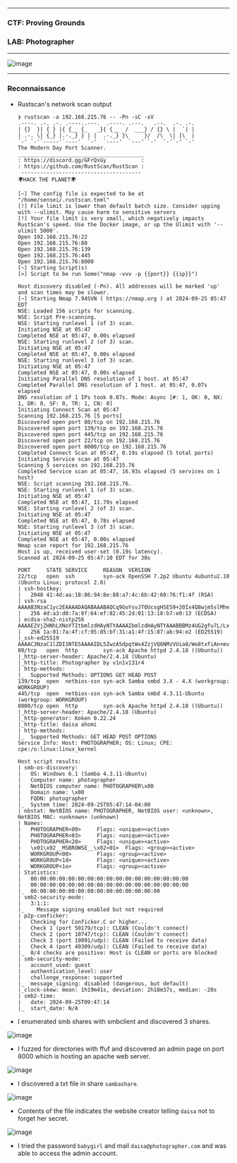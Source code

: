 ------------------

### CTF: Proving Grounds
### LAB: Photographer

------------------

![image](https://github.com/user-attachments/assets/0254c755-4248-46dc-b247-6b566dad1491)

------------------

### Reconnaissance

- Rustscan's network scan output

      ❯ rustscan -a 192.168.215.76 -- -Pn -sC -sV
      .----. .-. .-. .----..---.  .----. .---.   .--.  .-. .-.
      | {}  }| { } |{ {__ {_   _}{ {__  /  ___} / {} \ |  `| |
      | .-. \| {_} |.-._} } | |  .-._} }\     }/  /\  \| |\  |
      `-' `-'`-----'`----'  `-'  `----'  `---' `-'  `-'`-' `-'
      The Modern Day Port Scanner.
      ________________________________________
      : https://discord.gg/GFrQsGy           :
      : https://github.com/RustScan/RustScan :
       --------------------------------------
      🌍HACK THE PLANET🌍
      
      [~] The config file is expected to be at "/home/sensei/.rustscan.toml"
      [!] File limit is lower than default batch size. Consider upping with --ulimit. May cause harm to sensitive servers
      [!] Your file limit is very small, which negatively impacts RustScan's speed. Use the Docker image, or up the Ulimit with '--ulimit 5000'. 
      Open 192.168.215.76:22
      Open 192.168.215.76:80
      Open 192.168.215.76:139
      Open 192.168.215.76:445
      Open 192.168.215.76:8000
      [~] Starting Script(s)
      [>] Script to be run Some("nmap -vvv -p {{port}} {{ip}}")
      
      Host discovery disabled (-Pn). All addresses will be marked 'up' and scan times may be slower.
      [~] Starting Nmap 7.94SVN ( https://nmap.org ) at 2024-09-25 05:47 EDT
      NSE: Loaded 156 scripts for scanning.
      NSE: Script Pre-scanning.
      NSE: Starting runlevel 1 (of 3) scan.
      Initiating NSE at 05:47
      Completed NSE at 05:47, 0.00s elapsed
      NSE: Starting runlevel 2 (of 3) scan.
      Initiating NSE at 05:47
      Completed NSE at 05:47, 0.00s elapsed
      NSE: Starting runlevel 3 (of 3) scan.
      Initiating NSE at 05:47
      Completed NSE at 05:47, 0.00s elapsed
      Initiating Parallel DNS resolution of 1 host. at 05:47
      Completed Parallel DNS resolution of 1 host. at 05:47, 0.07s elapsed
      DNS resolution of 1 IPs took 0.07s. Mode: Async [#: 1, OK: 0, NX: 1, DR: 0, SF: 0, TR: 1, CN: 0]
      Initiating Connect Scan at 05:47
      Scanning 192.168.215.76 [5 ports]
      Discovered open port 80/tcp on 192.168.215.76
      Discovered open port 139/tcp on 192.168.215.76
      Discovered open port 445/tcp on 192.168.215.76
      Discovered open port 22/tcp on 192.168.215.76
      Discovered open port 8000/tcp on 192.168.215.76
      Completed Connect Scan at 05:47, 0.19s elapsed (5 total ports)
      Initiating Service scan at 05:47
      Scanning 5 services on 192.168.215.76
      Completed Service scan at 05:47, 16.93s elapsed (5 services on 1 host)
      NSE: Script scanning 192.168.215.76.
      NSE: Starting runlevel 1 (of 3) scan.
      Initiating NSE at 05:47
      Completed NSE at 05:47, 11.70s elapsed
      NSE: Starting runlevel 2 (of 3) scan.
      Initiating NSE at 05:47
      Completed NSE at 05:47, 0.78s elapsed
      NSE: Starting runlevel 3 (of 3) scan.
      Initiating NSE at 05:47
      Completed NSE at 05:47, 0.00s elapsed
      Nmap scan report for 192.168.215.76
      Host is up, received user-set (0.19s latency).
      Scanned at 2024-09-25 05:47:10 EDT for 30s
      
      PORT     STATE SERVICE     REASON  VERSION
      22/tcp   open  ssh         syn-ack OpenSSH 7.2p2 Ubuntu 4ubuntu2.10 (Ubuntu Linux; protocol 2.0)
      | ssh-hostkey: 
      |   2048 41:4d:aa:18:86:94:8e:88:a7:4c:6b:42:60:76:f1:4f (RSA)
      | ssh-rsa AAAAB3NzaC1yc2EAAAADAQABAAABAQCq9GoYsvJTOUcsgHSES9+20Ix4Q8wjm5slMheJ2ME+COokAqxBzXSr458KBmHv3bsTLWAH9FxoXJ6zrzDPmPApcqVifB4aI9l/VYxoeJCj54kKIQlCKkWTZjsAeLBI2Lk2+yJLLFWPTAZ2htwRAwCl9z8YV3xgtqhTa+5BqIm/GInW4PYV0zi9zOMn2g4jNSWvy91FBUboGLwVgNYslGBydNW8Fhz8X/LXHZ1x6ulA76W026VEGOiQfoiIi84IFi9CbP8GIKfQ7BHuDlMqgiN9+w7K0z0oFdtiFhAS/48w89MYn6UOzw7Aaa9eLQi0+zxpW5SpCpw0mC2euzPxow2Z
      |   256 4d:a3:d0:7a:8f:64:ef:82:45:2d:01:13:18:b7:e0:13 (ECDSA)
      | ecdsa-sha2-nistp256 AAAAE2VjZHNhLXNoYTItbmlzdHAyNTYAAAAIbmlzdHAyNTYAAABBBMz4UG2gfu7L/Lxcqek1pZf46d8SocbES1A2a/XUYQgTmIqJuCEpLf3ERgVXS+7Lwdi6+F3xkI/lYFCA5MkRUQA=
      |   256 1a:01:7a:4f:cf:95:85:bf:31:a1:4f:15:87:ab:94:e2 (ED25519)
      |_ssh-ed25519 AAAAC3NzaC1lZDI1NTE5AAAAIDL5ZwzA5dpqtWx4ZzjVQ6NMzVUia8/We8txfiAn+mv4
      80/tcp   open  http        syn-ack Apache httpd 2.4.18 ((Ubuntu))
      |_http-server-header: Apache/2.4.18 (Ubuntu)
      |_http-title: Photographer by v1n1v131r4
      | http-methods: 
      |_  Supported Methods: OPTIONS GET HEAD POST
      139/tcp  open  netbios-ssn syn-ack Samba smbd 3.X - 4.X (workgroup: WORKGROUP)
      445/tcp  open  netbios-ssn syn-ack Samba smbd 4.3.11-Ubuntu (workgroup: WORKGROUP)
      8000/tcp open  http        syn-ack Apache httpd 2.4.18 ((Ubuntu))
      |_http-server-header: Apache/2.4.18 (Ubuntu)
      |_http-generator: Koken 0.22.24
      |_http-title: daisa ahomi
      | http-methods: 
      |_  Supported Methods: GET HEAD POST OPTIONS
      Service Info: Host: PHOTOGRAPHER; OS: Linux; CPE: cpe:/o:linux:linux_kernel
      
      Host script results:
      | smb-os-discovery: 
      |   OS: Windows 6.1 (Samba 4.3.11-Ubuntu)
      |   Computer name: photographer
      |   NetBIOS computer name: PHOTOGRAPHER\x00
      |   Domain name: \x00
      |   FQDN: photographer
      |_  System time: 2024-09-25T05:47:14-04:00
      | nbstat: NetBIOS name: PHOTOGRAPHER, NetBIOS user: <unknown>, NetBIOS MAC: <unknown> (unknown)
      | Names:
      |   PHOTOGRAPHER<00>     Flags: <unique><active>
      |   PHOTOGRAPHER<03>     Flags: <unique><active>
      |   PHOTOGRAPHER<20>     Flags: <unique><active>
      |   \x01\x02__MSBROWSE__\x02<01>  Flags: <group><active>
      |   WORKGROUP<00>        Flags: <group><active>
      |   WORKGROUP<1d>        Flags: <unique><active>
      |   WORKGROUP<1e>        Flags: <group><active>
      | Statistics:
      |   00:00:00:00:00:00:00:00:00:00:00:00:00:00:00:00:00
      |   00:00:00:00:00:00:00:00:00:00:00:00:00:00:00:00:00
      |_  00:00:00:00:00:00:00:00:00:00:00:00:00:00
      | smb2-security-mode: 
      |   3:1:1: 
      |_    Message signing enabled but not required
      | p2p-conficker: 
      |   Checking for Conficker.C or higher...
      |   Check 1 (port 50179/tcp): CLEAN (Couldn't connect)
      |   Check 2 (port 10747/tcp): CLEAN (Couldn't connect)
      |   Check 3 (port 19091/udp): CLEAN (Failed to receive data)
      |   Check 4 (port 49309/udp): CLEAN (Failed to receive data)
      |_  0/4 checks are positive: Host is CLEAN or ports are blocked
      | smb-security-mode: 
      |   account_used: guest
      |   authentication_level: user
      |   challenge_response: supported
      |_  message_signing: disabled (dangerous, but default)
      |_clock-skew: mean: 1h19m41s, deviation: 2h18m37s, median: -20s
      | smb2-time: 
      |   date: 2024-09-25T09:47:14
      |_  start_date: N/A

- I enumerated smb shares with smbclient and discovered 3 shares.

![image](https://github.com/user-attachments/assets/7b40db63-1e88-462b-8bef-79ee4a5bebdb)

- I fuzzed for directories with ffuf and discovered an admin page on port 8000 which is hosting an apache web server.

![image](https://github.com/user-attachments/assets/da1d0dc8-fab4-425b-b332-240d60ea6b37)

- I discovered a txt file in share `sambashare`.

![image](https://github.com/user-attachments/assets/bf82d66f-4d37-4550-8223-012b82e9afca)

- Contents of the file indicates the website creator telling `daisa` not to forget her secret.

![image](https://github.com/user-attachments/assets/20da922f-e88d-4dab-b6bb-f5eb208bb049)

- I tried the password `babygirl` and mail `daisa@photographer.com` and was able to access the admin account.






